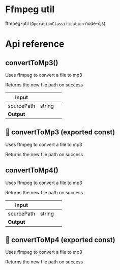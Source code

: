 # Ffmpeg util

ffmpeg-util (`OperationClassification` node-cjs)



# Api reference

## convertToMp3()

Uses ffmpeg to convert a file to mp3

Returns the new file path on success


| Input      |    |    |
| ---------- | -- | -- |
| sourcePath | string |  |,| destinationPath | string |  |
| **Output** |    |    |



## 📄 convertToMp3 (exported const)

Uses ffmpeg to convert a file to mp3

Returns the new file path on success


## convertToMp4()

Uses ffmpeg to convert a file to mp3

Returns the new file path on success


| Input      |    |    |
| ---------- | -- | -- |
| sourcePath | string |  |,| destinationPath | string |  |
| **Output** |    |    |



## 📄 convertToMp4 (exported const)

Uses ffmpeg to convert a file to mp3

Returns the new file path on success

